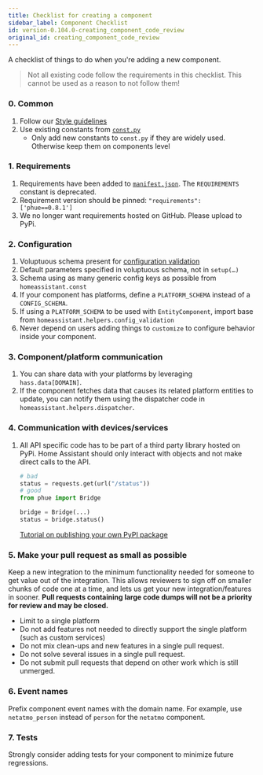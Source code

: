 ```yaml
---
title: Checklist for creating a component
sidebar_label: Component Checklist
id: version-0.104.0-creating_component_code_review
original_id: creating_component_code_review
---
```


A checklist of things to do when you're adding a new component.

> Not all existing code follow the requirements in this checklist. This cannot be used as a reason to not follow them!

### 0. Common

 1. Follow our [Style guidelines](development_guidelines.md)
 2. Use existing constants from [`const.py`](https://github.com/home-assistant/home-assistant/blob/dev/homeassistant/const.py)
    * Only add new constants to `const.py` if they are widely used. Otherwise keep them on components level

### 1. Requirements

 1. Requirements have been added to [`manifest.json`](creating_integration_manifest.md). The `REQUIREMENTS` constant is deprecated.
 2. Requirement version should be pinned: `"requirements": ['phue==0.8.1']`
 3. We no longer want requirements hosted on GitHub. Please upload to PyPi.

### 2. Configuration

 1. Voluptuous schema present for [configuration validation](development_validation.md)
 2. Default parameters specified in voluptuous schema, not in `setup(…)`
 3. Schema using as many generic config keys as possible from `homeassistant.const`
 4. If your component has platforms, define a `PLATFORM_SCHEMA` instead of a `CONFIG_SCHEMA`.
 5. If using a `PLATFORM_SCHEMA` to be used with `EntityComponent`, import base from `homeassistant.helpers.config_validation`
 6. Never depend on users adding things to `customize` to configure behavior inside your component.

### 3. Component/platform communication

 1. You can share data with your platforms by leveraging `hass.data[DOMAIN]`.
 2. If the component fetches data that causes its related platform entities to update, you can notify them using the dispatcher code in `homeassistant.helpers.dispatcher`.

### 4. Communication with devices/services

 1. All API specific code has to be part of a third party library hosted on PyPi. Home Assistant should only interact with objects and not make direct calls to the API.

    ```python
    # bad
    status = requests.get(url("/status"))
    # good
    from phue import Bridge

    bridge = Bridge(...)
    status = bridge.status()
    ```

    [Tutorial on publishing your own PyPI package](https://jeffknupp.com/blog/2013/08/16/open-sourcing-a-python-project-the-right-way/)

### 5. Make your pull request as small as possible

Keep a new integration to the minimum functionality needed for someone to get value out of the integration. This allows reviewers to sign off on smaller chunks of code one at a time, and lets us get your new integration/features in sooner. **Pull requests containing large code dumps will not be a priority for review and may be closed.**

- Limit to a single platform
- Do not add features not needed to directly support the single platform (such as custom services)
- Do not mix clean-ups and new features in a single pull request.
- Do not solve several issues in a single pull request.
- Do not submit pull requests that depend on other work which is still unmerged.

### 6. Event names
Prefix component event names with the domain name. For example, use `netatmo_person` instead of `person` for the `netatmo` component.

### 7. Tests

Strongly consider adding tests for your component to minimize future regressions.
